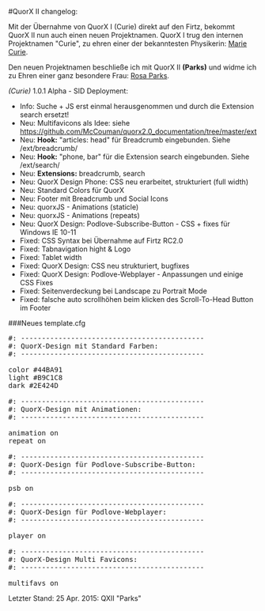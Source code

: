 #QuorX II changelog:

Mit der Übernahme von QuorX I (Curie) direkt auf den Firtz, bekommt QuorX II nun auch einen neuen Projektnamen.
QuorX I trug den internen Projektnamen "Curie", zu ehren einer der bekanntesten Physikerin: <a href="http://de.wikipedia.org/wiki/Marie_Curie">Marie Curie</a>.


Den neuen Projektnamen beschließe ich mit QuorX II **(Parks)** und widme ich zu Ehren einer ganz besondere Frau: <a href="http://de.wikipedia.org/wiki/Rosa_Parks">Rosa Parks</a>.

*(Curie)* 1.0.1 Alpha - SID Deployment:

- Info: Suche + JS erst einmal herausgenommen und durch die Extension search ersetzt!
- Neu: Multifavicons als Idee: siehe https://github.com/McCouman/quorx2.0_documentation/tree/master/ext
- Neu: **Hook:** "articles: head" für Breadcrumb eingebunden. Siehe /ext/breadcrumb/
- Neu: **Hook:** "phone, bar" für die Extension search eingebunden. Siehe /ext/search/
- Neu: **Extensions:** breadcrumb, search
- Neu: QuorX Design Phone: CSS neu erarbeitet, strukturiert (full width)
- Neu: Standard Colors für QuorX
- Neu: Footer mit Breadcrumb und Social Icons
- Neu: quorxJS - Animations (staticle)
- Neu: quorxJS - Animations (repeats)
- Neu: QuorX Design: Podlove-Subscribe-Button - CSS + fixes für Windows IE 10-11
- Fixed: CSS Syntax bei Übernahme auf Firtz RC2.0 
- Fixed: Tabnavigation hight & Logo
- Fixed: Tablet width
- Fixed: QuorX Design: CSS neu strukturiert, bugfixes
- Fixed: QuorX Design: Podlove-Webplayer - Anpassungen und einige CSS Fixes
- Fixed: Seitenverdeckung bei Landscape zu Portrait Mode
- Fixed: falsche auto scrollhöhen beim klicken des Scroll-To-Head Button im Footer 

###Neues template.cfg
<pre>
#: --------------------------------------------
#: QuorX-Design mit Standard Farben:
#: --------------------------------------------

color #44BA91
light #B9C1C8
dark #2E424D

#: --------------------------------------------
#: QuorX-Design mit Animationen:
#: --------------------------------------------

animation on
repeat on

#: --------------------------------------------
#: QuorX-Design für Podlove-Subscribe-Button:
#: --------------------------------------------

psb on

#: --------------------------------------------
#: QuorX-Design für Podlove-Webplayer:
#: --------------------------------------------

player on

#: --------------------------------------------
#: QuorX-Design Multi Favicons:
#: --------------------------------------------

multifavs on
</pre>

Letzter Stand: 25 Apr. 2015: QXII "Parks" 
